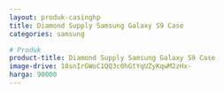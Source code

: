 ```yaml
---
layout: produk-casinghp
title: Diamond Supply Samsung Galaxy S9 Case
categories: samsung

# Produk
product-title: Diamond Supply Samsung Galaxy S9 Case
image-drive: 18snIrGWoC1QQ3c0hGtYqUZyKqwM2zHx-
harga: 90000
---
```

